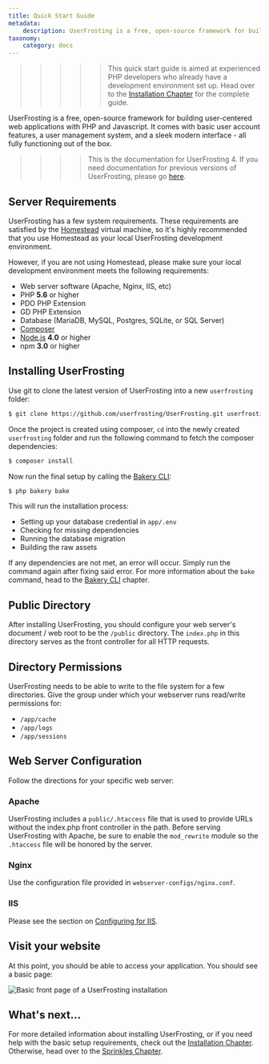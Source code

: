```yaml
---
title: Quick Start Guide
metadata:
    description: UserFrosting is a free, open-source framework for building user-centered web applications with PHP and Javascript.
taxonomy:
    category: docs
---
```


>>>>> This quick start guide is aimed at experienced PHP developers who already have a development environment set up. Head over to the [Installation Chapter](/installation) for the complete guide.

UserFrosting is a free, open-source framework for building user-centered web applications with PHP and Javascript.  It comes with basic user account features, a user management system, and a sleek modern interface - all fully functioning out of the box.

>>>> This is the documentation for UserFrosting 4.  If you need documentation for previous versions of UserFrosting, please go [here](http://v3.userfrosting.com).

## Server Requirements

UserFrosting has a few system requirements. These requirements are satisfied by the [Homestead](/installation/environment/homestead) virtual machine, so it's highly recommended that you use Homestead as your local UserFrosting development environment.

However, if you are not using Homestead, please make sure your local development environment meets the following requirements:

- Web server software (Apache, Nginx, IIS, etc)
- PHP **5.6** or higher
- PDO PHP Extension
- GD PHP Extension
- Database (MariaDB, MySQL, Postgres, SQLite, or SQL Server)
- [Composer](https://getcomposer.org/)
- [Node.js](https://nodejs.org/en/) **4.0** or higher
- npm **3.0** or higher 

## Installing UserFrosting

Use git to clone the latest version of UserFrosting into a new `userfrosting` folder:

```bash
$ git clone https://github.com/userfrosting/UserFrosting.git userfrosting
```

Once the project is created using composer, `cd` into the newly created `userfrosting` folder and run the following command to fetch the composer dependencies:

```bash
$ composer install
```

Now run the final setup by calling the [Bakery CLI](/cli):

```bash
$ php bakery bake
``` 

This will run the installation process:

- Setting up your database credential in `app/.env`
- Checking for missing dependencies
- Running the database migration
- Building the raw assets

If any dependencies are not met, an error will occur. Simply run the command again after fixing said error. For more information about the `bake` command, head to the [Bakery CLI](/cli) chapter.

## Public Directory

After installing UserFrosting, you should configure your web server's document / web root to be the `/public` directory. The `index.php` in this directory serves as the front controller for all HTTP requests.

## Directory Permissions

UserFrosting needs to be able to write to the file system for a few directories. Give the group under which your webserver runs read/write permissions for:

- `/app/cache`
- `/app/logs`
- `/app/sessions`


## Web Server Configuration

Follow the directions for your specific web server:

### Apache

UserFrosting includes a `public/.htaccess` file that is used to provide URLs without the index.php front controller in the path. Before serving UserFrosting with Apache, be sure to enable the `mod_rewrite` module so the `.htaccess` file will be honored by the server.

### Nginx

Use the configuration file provided in `webserver-configs/nginx.conf`.

### IIS

Please see the section on [Configuring for IIS](/installation/other-situations/iis).

## Visit your website

At this point, you should be able to access your application. You should see a basic page:

![Basic front page of a UserFrosting installation](/images/front-page.png)

## What's next...

For more detailed information about installing UserFrosting, or if you need help with the basic setup requirements, check out the [Installation Chapter](/installation). Otherwise, head over to the [Sprinkles Chapter](/sprinkles).
